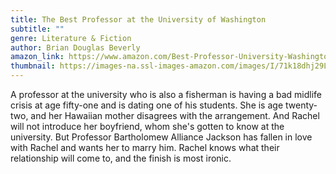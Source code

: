 ```yaml
---
title: The Best Professor at the University of Washington
subtitle: ""
genre: Literature & Fiction
author: Brian Douglas Beverly
amazon_link: https://www.amazon.com/Best-Professor-University-Washington/dp/164895667X/ref=sr_1_1?crid=34EP68L25BIFI&keywords=9781648956676&qid=1643096000&sprefix=9781648956676%2Caps%2C254&sr=8-1
thumbnail: https://images-na.ssl-images-amazon.com/images/I/71k18dhj29L.jpg
---
```

A professor at the university who is also a fisherman is having a bad midlife crisis at age fifty-one and is dating one of his students. She is age twenty-two, and her Hawaiian mother disagrees with the arrangement. And Rachel will not introduce her boyfriend, whom she's gotten to know at the university. But Professor Bartholomew Alliance Jackson has fallen in love with Rachel and wants her to marry him. Rachel knows what their relationship will come to, and the finish is most ironic.